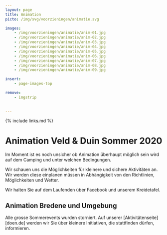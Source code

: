 ```yaml
---
layout: page
title: Animation
picto: /img/svg/voorzieningen/animatie.svg

images:
    - /img/voorzieningen/animatie/anim-01.jpg
    - /img/voorzieningen/animatie/anim-02.jpg
    - /img/voorzieningen/animatie/anim-03.jpg
    - /img/voorzieningen/animatie/anim-04.jpg
    - /img/voorzieningen/animatie/anim-05.jpg
    - /img/voorzieningen/animatie/anim-06.jpg
    - /img/voorzieningen/animatie/anim-07.jpg
    - /img/voorzieningen/animatie/anim-08.jpg
    - /img/voorzieningen/animatie/anim-09.jpg

insert:
    - page-images-top

remove:
    - imgstrip
    

---
```

{% include links.md %}

# Animation Veld & Duin Sommer 2020

Im Moment ist es noch unsicher ob Animation überhaupt möglich sein wird auf dem Camping und unter welchen Bedingungen. 

Wir schauen uns die Möglichkeiten für kleinere und sichere Aktivitäten an. Wir werden diese einplanen müssen in Abhängigkeit von den Richtlinien, Möglichkeiten und Wetter. 

Wir halten Sie auf dem Laufenden über Facebook und unserem Kreidetafel. 


## Animation Bredene und Umgebung

Alle grosse Sommerevents wurden storniert. Auf unserer [Aktivitätenseite][doen.de] werden wir Sie über kleinere Initiativen, die stattfinden dürfen, informieren. 
